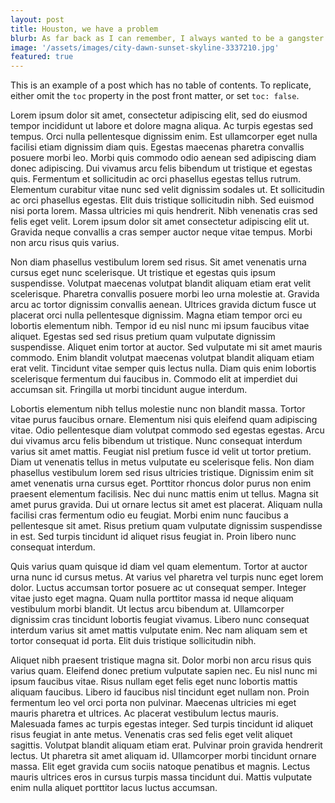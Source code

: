 ```yaml
---
layout: post
title: Houston, we have a problem
blurb: As far back as I can remember, I always wanted to be a gangster
image: '/assets/images/city-dawn-sunset-skyline-3337210.jpg'
featured: true
---
```


This is an example of a post which has no table of contents. To replicate, either omit the `toc` property in the post front matter, or set `toc: false`.

Lorem ipsum dolor sit amet, consectetur adipiscing elit, sed do eiusmod tempor incididunt ut labore et dolore magna aliqua. Ac turpis egestas sed tempus. Orci nulla pellentesque dignissim enim. Est ullamcorper eget nulla facilisi etiam dignissim diam quis. Egestas maecenas pharetra convallis posuere morbi leo. Morbi quis commodo odio aenean sed adipiscing diam donec adipiscing. Dui vivamus arcu felis bibendum ut tristique et egestas quis. Fermentum et sollicitudin ac orci phasellus egestas tellus rutrum. Elementum curabitur vitae nunc sed velit dignissim sodales ut. Et sollicitudin ac orci phasellus egestas. Elit duis tristique sollicitudin nibh. Sed euismod nisi porta lorem. Massa ultricies mi quis hendrerit. Nibh venenatis cras sed felis eget velit. Lorem ipsum dolor sit amet consectetur adipiscing elit ut. Gravida neque convallis a cras semper auctor neque vitae tempus. Morbi non arcu risus quis varius.

Non diam phasellus vestibulum lorem sed risus. Sit amet venenatis urna cursus eget nunc scelerisque. Ut tristique et egestas quis ipsum suspendisse. Volutpat maecenas volutpat blandit aliquam etiam erat velit scelerisque. Pharetra convallis posuere morbi leo urna molestie at. Gravida arcu ac tortor dignissim convallis aenean. Ultrices gravida dictum fusce ut placerat orci nulla pellentesque dignissim. Magna etiam tempor orci eu lobortis elementum nibh. Tempor id eu nisl nunc mi ipsum faucibus vitae aliquet. Egestas sed sed risus pretium quam vulputate dignissim suspendisse. Aliquet enim tortor at auctor. Sed vulputate mi sit amet mauris commodo. Enim blandit volutpat maecenas volutpat blandit aliquam etiam erat velit. Tincidunt vitae semper quis lectus nulla. Diam quis enim lobortis scelerisque fermentum dui faucibus in. Commodo elit at imperdiet dui accumsan sit. Fringilla ut morbi tincidunt augue interdum.

Lobortis elementum nibh tellus molestie nunc non blandit massa. Tortor vitae purus faucibus ornare. Elementum nisi quis eleifend quam adipiscing vitae. Odio pellentesque diam volutpat commodo sed egestas egestas. Arcu dui vivamus arcu felis bibendum ut tristique. Nunc consequat interdum varius sit amet mattis. Feugiat nisl pretium fusce id velit ut tortor pretium. Diam ut venenatis tellus in metus vulputate eu scelerisque felis. Non diam phasellus vestibulum lorem sed risus ultricies tristique. Dignissim enim sit amet venenatis urna cursus eget. Porttitor rhoncus dolor purus non enim praesent elementum facilisis. Nec dui nunc mattis enim ut tellus. Magna sit amet purus gravida. Dui ut ornare lectus sit amet est placerat. Aliquam nulla facilisi cras fermentum odio eu feugiat. Morbi enim nunc faucibus a pellentesque sit amet. Risus pretium quam vulputate dignissim suspendisse in est. Sed turpis tincidunt id aliquet risus feugiat in. Proin libero nunc consequat interdum.

Quis varius quam quisque id diam vel quam elementum. Tortor at auctor urna nunc id cursus metus. At varius vel pharetra vel turpis nunc eget lorem dolor. Luctus accumsan tortor posuere ac ut consequat semper. Integer vitae justo eget magna. Quam nulla porttitor massa id neque aliquam vestibulum morbi blandit. Ut lectus arcu bibendum at. Ullamcorper dignissim cras tincidunt lobortis feugiat vivamus. Libero nunc consequat interdum varius sit amet mattis vulputate enim. Nec nam aliquam sem et tortor consequat id porta. Elit duis tristique sollicitudin nibh.

Aliquet nibh praesent tristique magna sit. Dolor morbi non arcu risus quis varius quam. Eleifend donec pretium vulputate sapien nec. Eu nisl nunc mi ipsum faucibus vitae. Risus nullam eget felis eget nunc lobortis mattis aliquam faucibus. Libero id faucibus nisl tincidunt eget nullam non. Proin fermentum leo vel orci porta non pulvinar. Maecenas ultricies mi eget mauris pharetra et ultrices. Ac placerat vestibulum lectus mauris. Malesuada fames ac turpis egestas integer. Sed turpis tincidunt id aliquet risus feugiat in ante metus. Venenatis cras sed felis eget velit aliquet sagittis. Volutpat blandit aliquam etiam erat. Pulvinar proin gravida hendrerit lectus. Ut pharetra sit amet aliquam id. Ullamcorper morbi tincidunt ornare massa. Elit eget gravida cum sociis natoque penatibus et magnis. Lectus mauris ultrices eros in cursus turpis massa tincidunt dui. Mattis vulputate enim nulla aliquet porttitor lacus luctus accumsan.